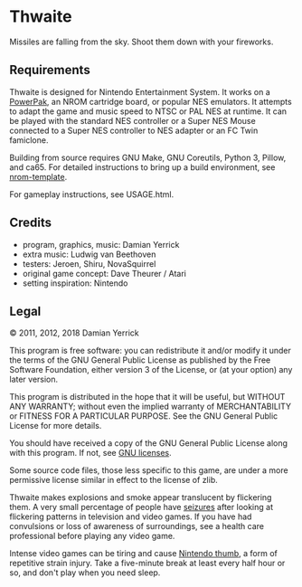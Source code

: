 Thwaite
=======
Missiles are falling from the sky. Shoot them down with your fireworks.

Requirements
------------
Thwaite is designed for Nintendo Entertainment System.  It works on
a [PowerPak], an NROM cartridge board, or popular NES emulators.
It attempts to adapt the game and music speed to NTSC or PAL NES
at runtime.  It can be played with the standard NES controller or a
Super NES Mouse connected to a Super NES controller to NES adapter
or an FC Twin famiclone.

Building from source requires GNU Make, GNU Coreutils, Python 3,
Pillow, and ca65. For detailed instructions to bring up a build
environment, see [nrom-template].

[PowerPak]: http://www.retrousb.com/product_info.php?products_id=34
[nrom-template]: https://github.com/pinobatch/nrom-template

For gameplay instructions, see USAGE.html.

Credits
-------
* program, graphics, music: Damian Yerrick
* extra music: Ludwig van Beethoven
* testers: Jeroen, Shiru, NovaSquirrel
* original game concept: Dave Theurer / Atari
* setting inspiration: Nintendo

Legal
-----
© 2011, 2012, 2018 Damian Yerrick

This program is free software: you can redistribute it and/or modify
it under the terms of the GNU General Public License as published by
the Free Software Foundation, either version 3 of the License, or
(at your option) any later version.

This program is distributed in the hope that it will be useful, but
WITHOUT ANY WARRANTY; without even the implied warranty of
MERCHANTABILITY or FITNESS FOR A PARTICULAR PURPOSE.  See the GNU
General Public License for more details.

You should have received a copy of the GNU General Public License
along with this program.  If not, see [GNU licenses].

Some source code files, those less specific to this game, are under
a more permissive license similar in effect to the license of zlib.

Thwaite makes explosions and smoke appear translucent by flickering
them. A very small percentage of people have [seizures] after looking
at flickering patterns in television and video games. If you have had
convulsions or loss of awareness of surroundings, see a health care
professional before playing any video game.

Intense video games can be tiring and cause [Nintendo thumb], a form
of repetitive strain injury. Take a five-minute break at least every
half hour or so, and don't play when you need sleep.

[GNU licenses]: https://www.gnu.org/licenses/
[seizures]: https://en.wikipedia.org/wiki/Photosensitive_epilepsy
[Nintendo thumb]: https://en.wikipedia.org/wiki/Nintendo_thumb
